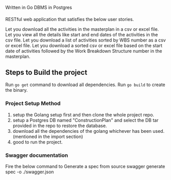 Written in Go
DBMS in Postgres
####
RESTful web application that satisfies the below user stories.

Let you download all the activities in the masterplan in a csv or excel file.
Let you view all the details like start and end dates of the activities in the csv file.
Let you download a list of activities sorted by WBS number as a csv or excel file.
Let you download a sorted csv or excel file based on the start date of activities followed by the Work Breakdown Structure number in the masterplan.


## Steps to Build the project

Run `go get` command to download all dependencies.
Run `go build` to create the binary.


### Project Setup Method

1) setup the Golang setup first and then clone the whole project repo.
2) setup a Postgres DB named "ConstructionPlan" and select the DB tar provided in the repo to restore the database.
3) download all the dependencies of the golang whichever has been used. (mentioned in the import section)
4) good to run the project.

### Swagger documentation
Fire the below command to Generate a spec from source
swagger generate spec -o ./swagger.json



